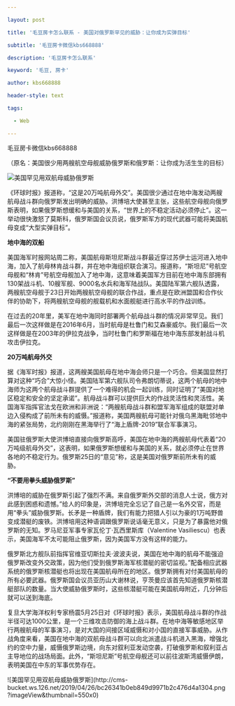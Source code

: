 ---
layout: post
title: '毛豆房卡怎么联系 - 美国对俄罗斯罕见的威胁：让你成为实弹目标'
subtitle: '毛豆房卡微信kbs668888'
description: '毛豆房卡怎么联系'
keyword: '毛豆, 房卡'
author: kbs668888
header-style: text
tags:
  - Web
---
毛豆房卡微信kbs668888

（原名：美国很少用两艘航空母舰威胁俄罗斯和俄罗斯：让你成为活生生的目标）

![美国罕见用双航母威胁俄罗斯](http://crawl.ws.126.net/4dd38033d85a78ad41a423ee03b259ce.jpg)

《环球时报》报道称，“这是20万吨航母外交”。美国很少通过在地中海发动两艘航母战斗群向俄罗斯发出明确的威胁。洪博培大使甚至主张，这些航空母舰向俄罗斯表明，如果俄罗斯想缓和与美国的关系，“世界上的不稳定活动必须停止”。这一举动很快激怒了莫斯科，俄罗斯国会议员说，俄罗斯军方的现代武器可能将美国航母变成“大型实弹目标”。

 **地中海的双船**

美国海军时报网站周二称，美国航母斯坦尼斯战斗群最近穿过苏伊士运河进入地中海，加入了航母林肯战斗群，并在地中海组织联合演习。报道称，“斯坦尼”号航空母舰和“林肯”号航空母舰加入了地中海，这意味着美国军方目前在地中海东部拥有130架战斗机、10艘军舰、9000名水兵和海军陆战队。美国陆军第六舰队透露，两艘航空母舰于23日开始两艘航空母舰的联合作战，重点是在欧洲盟国和合作伙伴的协助下，将两艘航空母舰的舰载机和水面舰艇进行高水平的作战训练。

在过去的20年里，美军在地中海同时部署两个航母战斗群的情况非常罕见。我们最后一次这样做是在2016年6月，当时航母是杜鲁门和艾森豪威尔。我们最后一次这样做是在2003年的伊拉克战争，当时杜鲁门和罗斯福在地中海东部发射战斗机攻击伊拉克。

 **20万吨航母外交**

据《海军时报》报道，这两艘美国航母在地中海会师只是一个巧合。但美国显然打算对这种“巧合”大惊小怪。美国陆军第六舰队司令弗朗切蒂说，这两个航母的地中海师为这两个航母战斗群提供了一个难得的机会一起训练，同时证明了“美国对地区稳定和安全的坚定承诺”。航母战斗群可以提供巨大的作战灵活性和灵活性。美国海军指挥官法戈在欧洲和非洲说：“两艘航母战斗群和盟军海军组成的联盟对单边入侵构成了前所未有的威慑。”报道称，美国两艘航母可能针对俄乌黑海毗邻地中海的紧张局势，北约刚刚在黑海举行了“海上盾牌-2019”联合军事演习。

美国驻俄罗斯大使洪博培直接向俄罗斯高呼，美国在地中海的两艘航母代表着“20万吨级航母外交”，这表明，如果俄罗斯想缓和与美国的关系，就必须停止在世界各地的不稳定行为。俄罗斯25日的“意见”称，这是美国对俄罗斯前所未有的威胁。

 **“不要用拳头威胁俄罗斯”**

洪博培的威胁在俄罗斯引起了强烈不满。来自俄罗斯外交部的消息人士说，俄方对此感到困惑和遗憾。”给人的印象是，洪博培完全忘记了自己是一名外交官，而是用“拳头”威胁俄罗斯。长矛是一种盾牌，我们有能力把猎人引以为豪的1万吨野兽变成潜艇的废铁。洪博培用这种语调跟俄罗斯说话毫无意义，只是为了暴露他对俄罗斯的无知。罗马尼亚军事专家瓦伦丁·瓦西里斯库（Valentine
Vasiliescu）也表示，美国海军不太可能阻止俄罗斯，因为美国军方没有这样的能力。

俄罗斯北方舰队前指挥官维亚切斯拉夫·波波夫说，美国在地中海的航母不能强迫俄罗斯改变外交政策，因为他们受到俄罗斯海军核潜艇的密切监视。”配备相应武器系统的俄罗斯核潜艇也将出现在美国航母所在的地区。俄罗斯拥有对付美国航母的所有必要武器。俄罗斯国会议员亚历山大谢林说，亨茨曼应该首先知道俄罗斯核潜艇部队的数量。当大使威胁俄罗斯时，这些核潜艇可能在美国航母附近，几分钟后就可以送到海底。

复旦大学海洋权利专家杨震5月25日对《环球时报》表示，美国航母战斗群的作战半径可达1000公里，是一个三维攻击防御的海上战斗群。在地中海等敏感地区举行两艘航母的军事演习，是对大国的间接区域威慑和对小国的直接军事威胁。从作战角度来看，美国在地中海的双航母战斗群可以向北派遣战斗机进入黑海，增强北约的空中力量，威慑俄罗斯边境，向东对叙利亚发动空袭，打破俄罗斯和叙利亚占主导地位的战场局面。此外，“斯坦尼斯”号航空母舰还可以前往波斯湾威慑伊朗，表明美国在中东的军事优势存在。

![美国罕见用双航母威胁俄罗斯](http://cms-
bucket.ws.126.net/2019/04/26/bc26341b0eb849d9971b2c476d4a1304.png?imageView&thumbnail=550x0)  


